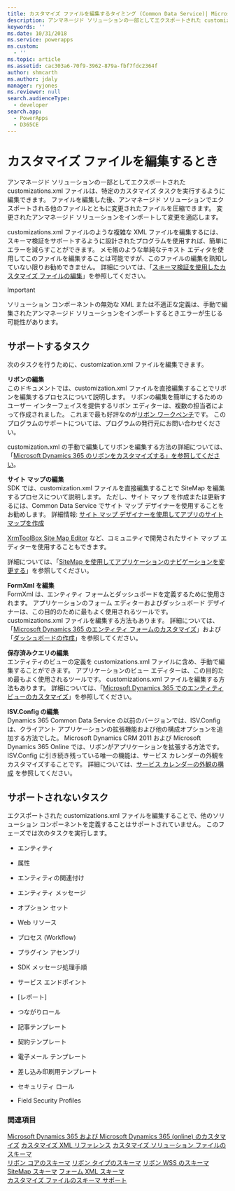 ```yaml
---
title: カスタマイズ ファイルを編集するタイミング (Common Data Service)| MicrosoftDocs
description: アンマネージド ソリューションの一部としてエクスポートされた customizations.xml ファイルは、特定のカスタマイズ タスクを実行するように編集できます。 ファイルを編集した後、アンマネージド ソリューションでエクスポートされる他のファイルとともに変更されたファイルを圧縮できます。 変更されたアンマネージド ソリューションをインポートして変更を適応します。
keywords: ''
ms.date: 10/31/2018
ms.service: powerapps
ms.custom:
  - ''
ms.topic: article
ms.assetid: cac303a6-70f9-3962-879a-fbf7fdc2364f
author: shmcarth
ms.author: jdaly
manager: ryjones
ms.reviewer: null
search.audienceType:
  - developer
search.app:
  - PowerApps
  - D365CE
---
```


# <a name="when-to-edit-the-customizations-file"></a>カスタマイズ ファイルを編集するとき

アンマネージド ソリューションの一部としてエクスポートされた customizations.xml ファイルは、特定のカスタマイズ タスクを実行するように編集できます。 ファイルを編集した後、アンマネージド ソリューションでエクスポートされる他のファイルとともに変更されたファイルを圧縮できます。 変更されたアンマネージド ソリューションをインポートして変更を適応します。  
  
 customizations.xml ファイルのような複雑な XML ファイルを編集するには、スキーマ検証をサポートするように設計されたプログラムを使用すれば、簡単にエラーを減らすことができます。 メモ帳のような単純なテキスト エディタを使用してこのファイルを編集することは可能ですが、このファイルの編集を熟知していない限りお勧めできません。 詳細については、「[スキーマ検証を使用したカスタマイズ ファイルの編集](../model-driven-apps/edit-customizations-xml-file-schema-validation.md)」を参照してください。 
  
> [!IMPORTANT]
>  ソリューション コンポーネントの無効な XML または不適正な定義は、手動で編集されたアンマネージド ソリューションをインポートするときエラーが生じる可能性があります。  
  
## <a name="supported-tasks"></a>サポートするタスク  
 次のタスクを行うために、customization.xml ファイルを編集できます。  
  
 **リボンの編集**  
 このドキュメントでは、customization.xml ファイルを直接編集することでリボンを編集するプロセスについて説明します。 リボンの編集を簡単にするためのユーザー インターフェイスを提供するリボン エディターは、複数の担当者によって作成されました。 これまで最も好評なのが[リボン ワークベンチ](https://www.develop1.net/public/rwb/ribbonworkbench.aspx)です。 このプログラムのサポートについては、プログラムの発行元にお問い合わせください。  
  
 customization.xml の手動で編集してリボンを編集する方法の詳細については、「[Microsoft Dynamics 365 のリボンをカスタマイズする」を参照してください](../model-driven-apps/customize-commands-ribbon.md)。  
  
 **サイト マップの編集**  
 SDK では、customization.xml ファイルを直接編集することで SiteMap を編集するプロセスについて説明します。 ただし、サイト マップ を作成または更新するには、Common Data Service でサイト マップ デザイナーを使用することをお勧めします。 詳細情報: [サイト マップ デザイナーを使用してアプリのサイト マップを作成](../../maker/model-driven-apps/create-site-map-app.md)
  
 [XrmToolBox Site Map Editor](https://www.xrmtoolbox.com/plugins/MsCrmTools.SiteMapEditor/) など、コミュニティで開発されたサイト マップ エディターを使用することもできます。   
  
 詳細については、「[SiteMap を使用してアプリケーションのナビゲーションを変更する](/dynamics365/customer-engagement/developer/customize-dev/change-application-navigation-using-sitemap)」を参照してください。 
 
  
 **FormXml を編集**  
 FormXml は、エンティティ フォームとダッシュボードを定義するために使用されます。 アプリケーションのフォーム エディターおよびダッシュボード デザイナーは、この目的のために最もよく使用されるツールです。 customizations.xml ファイルを編集する方法もあります。 詳細については、「[Microsoft Dynamics 365 のエンティティ フォームのカスタマイズ](../model-driven-apps/customize-entity-forms.md)」および「[ダッシュボードの作成](../model-driven-apps/create-dashboard.md)」を参照してください。
  
 **保存済みクエリの編集**  
 エンティティのビューの定義を customizations.xml ファイルに含め、手動で編集することができます。 アプリケーションのビュー エディターは、この目的ため最もよく使用されるツールです。 customizations.xml ファイルを編集する方法もあります。 詳細については、「[Microsoft Dynamics 365 でのエンティティ ビューのカスタマイズ](../model-driven-apps/customize-entity-views.md)」を参照してください。
  
 **ISV.Config の編集**  
 Dynamics 365 Common Data Service の以前のバージョンでは、ISV.Config は、クライアント アプリケーションの拡張機能および他の構成オプションを追加する方法でした。 Microsoft Dynamics CRM 2011 および Microsoft Dynamics 365 Online では、リボンがアプリケーションを拡張する方法です。 ISV.Config に引き続き残っている唯一の機能は、サービス カレンダーの外観をカスタマイズすることです。 詳細については、[サービス カレンダーの外観の構成](/dynamics365/customer-engagement/developer/customize-dev/service-calendar-appearance-configuration) を参照してください。
  
## <a name="unsupported-tasks"></a>サポートされないタスク  
 エクスポートされた customizations.xml ファイルを編集することで、他のソリューション コンポーネントを定義することはサポートされていません。 このフェーズでは次のタスクを実行します。  
  
-   エンティティ  
  
-   属性  
  
-   エンティティの関連付け  
  
-   エンティティ メッセージ  
  
-   オプション セット  
  
-   Web リソース  
  
-   プロセス (Workflow)  
  
-   プラグイン アセンブリ  
  
-   SDK メッセージ処理手順  
  
-   サービス エンドポイント  
  
-   [レポート]  
  
-   つながりロール  
  
-   記事テンプレート  
  
-   契約テンプレート  
  
-   電子メール テンプレート  
  
-   差し込み印刷用テンプレート  
  
-   セキュリティ ロール  
  
-   Field Security Profiles  
  
### <a name="see-also"></a>関連項目  
 [Microsoft Dynamics 365 および Microsoft Dynamics 365 (online) のカスタマイズ](/dynamics365/customer-engagement/developer/customize-dev/customize-applications)   <!-- TODO Need to find the topic in powerapps repo-->
 [カスタマイズ XML リファレンス](../model-driven-apps/customization-xml-reference.md) [カスタマイズ ソリューション ファイルのスキーマ](customization-solutions-file-schema.md)  
 [リボン コアのスキーマ](../model-driven-apps/ribbon-core-schema.md) [リボン タイプのスキーマ](../model-driven-apps/ribbon-types-schema.md) [リボン WSS のスキーマ](../model-driven-apps/ribbon-wss-schema.md)   
 [SiteMap スキーマ](/dynamics365/customer-engagement/developer/customize-dev/sitemap-schema) [フォーム XML スキーマ](../model-driven-apps/form-xml-schema.md)   
 [カスタマイズ ファイルのスキーマ サポート](../model-driven-apps/edit-customizations-xml-file-schema-validation.md)